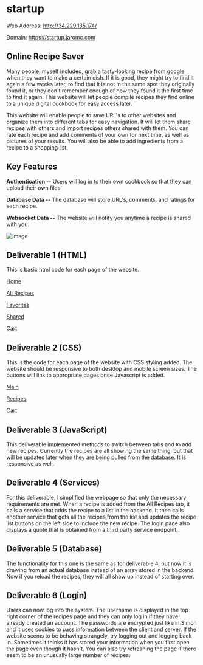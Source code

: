# startup

Web Address: http://34.229.135.174/

Domain: https://startup.jaromc.com

## Online Recipe Saver

Many people, myself included, grab a tasty-looking recipe from google when they want to make a certain dish. If it is good, they might try to find it again a few weeks later, to find that it is not in the same spot they originally found it, or they don't remember enough of how they found it the first time to find it again. This website will let people compile recipes they find online to a unique digital cookbook for easy access later.

This website will enable people to save URL's to other websites and organize them into different tabs for easy navigation. It will let them share recipes with others and import recipes others shared with them. You can rate each recipe and add comments of your own for next time, as well as pictures of your results. You will also be able to add ingredients from a recipe to a shopping list.

## Key Features

**Authentication --** Users will log in to their own cookbook so that they can upload their own files

**Database Data --** The database will store URL's, comments, and ratings for each recipe.

**Websocket Data --** The website will notify you anytime a recipe is shared with you.

![image](https://github.com/AriaChristensen/startup/assets/145092000/1dec23a5-4f0d-4d53-8a62-79126648258a)

## Deliverable 1 (HTML)

This is basic html code for each page of the website. 

[Home](https://github.com/AriaChristensen/startup/index.html)

[All Recipes](https://github.com/AriaChristensen/startup/allRecipes.html)

[Favorites](https://github.com/AriaChristensen/startup/favorites.html)

[Shared](https://github.com/AriaChristensen/startup/shared.html)

[Cart](https://github.com/AriaChristensen/startup/cart.html)

## Deliverable 2 (CSS)

This is the code for each page of the website with CSS styling added. The website should be responsive to 
both desktop and mobile screen sizes. The buttons will link to appropriate pages once Javascript is added.

[Main](https://github.com/AriaChristensen/startup/main.css)

[Recipes](https://github.com/AriaChristensen/startup/recipes.css)

[Cart](https://github.com/AriaChristensen/startup/cart.css)

## Deliverable 3 (JavaScript)

This deliverable implemented methods to switch between tabs and to add new recipes. Currently the recipes
are all showing the same thing, but that will be updated later when they are being pulled from the
database. It is responsive as well.

## Deliverable 4 (Services)

For this deliverable, I simplified the webpage so that only the necessary requirements are met. When a 
recipe is added from the All Recipes tab, it calls a service that adds the recipe to a list in the backend. 
It then calls another service that gets all the recipes from the list and updates the recipe list buttons 
on the left side to include the new recipe. The login page also displays a quote that is obtained from a 
third party service endpoint.

## Deliverable 5 (Database)

The functionality for this one is the same as for deliverable 4, but now it is drawing from an actual 
database instead of an array stored in the backend. Now if you reload the recipes, they will all show
up instead of starting over.

## Deliverable 6 (Login)

Users can now log into the system. The username is displayed in the top right corner of the recipes page
and they can only log in if they have already created an account. The passwords are encrypted just like
in Simon and it uses cookies to pass information between the client and server. If the website seems to be
behaving strangely, try logging out and logging back in. Sometimes it thinks it has stored your
information when you first open the page even though it hasn't. You can also try refreshing the page if
there seem to be an unusually large number of recipes.
